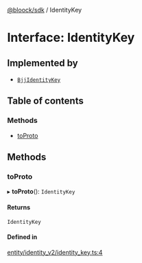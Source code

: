 [@bloock/sdk](../index.md) / IdentityKey

# Interface: IdentityKey

## Implemented by

- [`BjjIdentityKey`](../classes/BjjIdentityKey.md)

## Table of contents

### Methods

- [toProto](IdentityKey.md#toproto)

## Methods

### toProto

▸ **toProto**(): `IdentityKey`

#### Returns

`IdentityKey`

#### Defined in

[entity/identity_v2/identity_key.ts:4](https://github.com/bloock/bloock-sdk/blob/587f793/languages/js/src/entity/identity_v2/identity_key.ts#L4)
